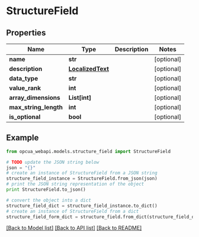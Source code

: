 # StructureField


## Properties
Name | Type | Description | Notes
------------ | ------------- | ------------- | -------------
**name** | **str** |  | [optional] 
**description** | [**LocalizedText**](LocalizedText.md) |  | [optional] 
**data_type** | **str** |  | [optional] 
**value_rank** | **int** |  | [optional] 
**array_dimensions** | **List[int]** |  | [optional] 
**max_string_length** | **int** |  | [optional] 
**is_optional** | **bool** |  | [optional] 

## Example

```python
from opcua_webapi.models.structure_field import StructureField

# TODO update the JSON string below
json = "{}"
# create an instance of StructureField from a JSON string
structure_field_instance = StructureField.from_json(json)
# print the JSON string representation of the object
print StructureField.to_json()

# convert the object into a dict
structure_field_dict = structure_field_instance.to_dict()
# create an instance of StructureField from a dict
structure_field_form_dict = structure_field.from_dict(structure_field_dict)
```
[[Back to Model list]](../README.md#documentation-for-models) [[Back to API list]](../README.md#documentation-for-api-endpoints) [[Back to README]](../README.md)


